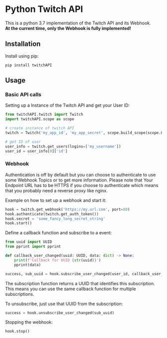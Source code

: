 # Python Twitch API

This is a python 3.7 implementation of the Twitch API and its Webhook.  
**At the current time, only the Webhook is fully implemented!**

## Installation

Install using pip:

```pip install twitchAPI```

## Usage

### Basic API calls

Setting up a Instance of the Twitch API and get your User ID:
```python
from twitchAPI.twitch import Twitch
import twitchAPI.scope as scope

# create instance of twitch API
twitch = Twitch('my_app_id', 'my_app_secret', scope.build_scope(scope.USER_READ_EMAIL))

# get ID of user
user_info = twitch.get_users(logins=['my_username'])
user_id = user_info[0]['id']
```

### Webhook

Authentication is off by default but you can choose to authenticate to use some Webhook Topics or to get more information.
Please note that Your Endpoint URL has to be HTTPS if you choose to authenticate which means that you probably need a reverse proxy like nginx.

Example on how to set up a webhook and start it:
````python
hook = twitch.get_webhook('https://my.url.com', port=80)
hook.authenticate(twitch.get_auth_token())
hook.secret = 'some_fancy_long_secret_string'
hook.start()
````

Define a callback function and subscribe to a event:
````python
from uuid import UUID
from pprint import pprint

def callback_user_changed(uuid: UUID, data: dict) -> None:
    print(f'Callback for UUID {str(uuid)}')
    pprint(data)

success, sub_uuid = hook.subscribe_user_changed(user_id, callback_user_changed)
````
The subscription function returns a UUID that identifies this subscription. This means you can use the same callback function for multiple subscriptions.

To unsubscribe, just use that UUID from the subscription:
```python
success = hook.unsubscribe_user_changed(sub_uuid)
```

Stopping the webhook:
```python
hook.stop()
```
